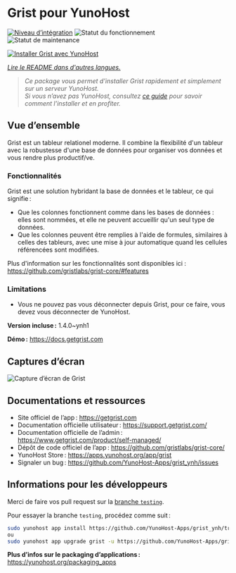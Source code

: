 <!--
Nota bene : ce README est automatiquement généré par <https://github.com/YunoHost/apps/tree/master/tools/readme_generator>
Il NE doit PAS être modifié à la main.
-->

# Grist pour YunoHost

[![Niveau d’intégration](https://apps.yunohost.org/badge/integration/grist)](https://ci-apps.yunohost.org/ci/apps/grist/)
![Statut du fonctionnement](https://apps.yunohost.org/badge/state/grist)
![Statut de maintenance](https://apps.yunohost.org/badge/maintained/grist)

[![Installer Grist avec YunoHost](https://install-app.yunohost.org/install-with-yunohost.svg)](https://install-app.yunohost.org/?app=grist)

*[Lire le README dans d'autres langues.](./ALL_README.md)*

> *Ce package vous permet d’installer Grist rapidement et simplement sur un serveur YunoHost.*  
> *Si vous n’avez pas YunoHost, consultez [ce guide](https://yunohost.org/install) pour savoir comment l’installer et en profiter.*

## Vue d’ensemble

Grist est un tableur relationel moderne. Il combine la flexibilité d'un tableur avec la robustesse d'une base de données pour organiser vos données et vous rendre plus productif/ve.

### Fonctionnalités

Grist est une solution hybridant la base de données et le tableur, ce qui signifie :

- Que les colonnes fonctionnent comme dans les bases de données : elles sont nommées, et elle ne peuvent accueillir qu'un seul type de données.
- Que les colonnes peuvent être remplies à l'aide de formules, similaires à celles des tableurs, avec une mise à jour automatique quand les cellules référencées sont modifiées.

Plus d'information sur les fonctionnalités sont disponibles ici : <https://github.com/gristlabs/grist-core/#features>

### Limitations

- Vous ne pouvez pas vous déconnecter depuis Grist, pour ce faire, vous devez vous déconnecter de YunoHost.


**Version incluse :** 1.4.0~ynh1

**Démo :** <https://docs.getgrist.com>

## Captures d’écran

![Capture d’écran de Grist](./doc/screenshots/grist.jpg)

## Documentations et ressources

- Site officiel de l’app : <https://getgrist.com>
- Documentation officielle utilisateur : <https://support.getgrist.com/>
- Documentation officielle de l’admin : <https://www.getgrist.com/product/self-managed/>
- Dépôt de code officiel de l’app : <https://github.com/gristlabs/grist-core/>
- YunoHost Store : <https://apps.yunohost.org/app/grist>
- Signaler un bug : <https://github.com/YunoHost-Apps/grist_ynh/issues>

## Informations pour les développeurs

Merci de faire vos pull request sur la [branche `testing`](https://github.com/YunoHost-Apps/grist_ynh/tree/testing).

Pour essayer la branche `testing`, procédez comme suit :

```bash
sudo yunohost app install https://github.com/YunoHost-Apps/grist_ynh/tree/testing --debug
ou
sudo yunohost app upgrade grist -u https://github.com/YunoHost-Apps/grist_ynh/tree/testing --debug
```

**Plus d’infos sur le packaging d’applications :** <https://yunohost.org/packaging_apps>
